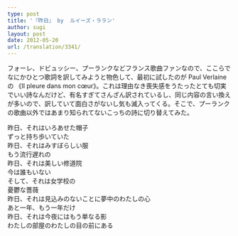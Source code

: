 ```yaml
---
type: post
title: '『昨日』 by  ルイーズ・ララン'
author: sugi
layout: post
date: 2012-05-20
url: /translation/3341/
---
```

フォーレ、ドビュッシー、プーランクなどフランス歌曲ファンなので、ここらでなにかひとつ歌詞を訳してみようと物色して、最初に試したのが Paul Verlaine の 《Il pleure dans mon cœur》。これは理由なき喪失感をうたったとても切実でいい詩なんだけど、有名すぎてさんざん訳されているし、同じ内容の言い換えが多いので、訳していて面白さがないし気も滅入ってくる。そこで、プーランクの歌曲以外ではあまり知られてないこっちの詩に切り替えてみた。

<pre>昨日、それはいろあせた帽子
ずっと持ち歩いていた
昨日、それはみすぼらしい服
もう流行遅れの
昨日、それは美しい修道院
今は誰もいない
そして、それは女学校の
憂鬱な薔薇
昨日、それは見込みのないことに夢中のわたしの心
あと一年、もう一年だけ
昨日、それは今夜にはもう単なる影
わたしの部屋のわたしの目の前にある
</pre>

<div class="jetpack-video-wrapper">
  <span class='embed-youtube' style='text-align:center; display: block;'></span>
</div>